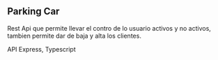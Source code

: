 ## Parking Car

Rest Api que permite llevar el contro de lo usuario activos y no activos, tambien permite dar de baja y alta los clientes.

API Express, Typescript